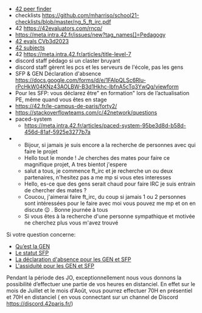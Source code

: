 
* [42 peer finder](https://find-peers.codam.nl/Paris)
* checklists https://github.com/mharriso/school21-checklists/blob/master/ng_5_ft_irc.pdf
* 42 https://42evaluators.com/rncp/
* https://meta.intra.42.fr/issues/new?tag_names[]=Pedagogy
* [42 evals CVb3d2023](https://rphlr.github.io/42-Evals/) 
* [42 subjects](https://github.com/rphlr/42-Subjects)
* 42 https://meta.intra.42.fr/articles/title-level-7
* discord staff pédago si un claster bruyant
* discord staff gèrent les pcs et les serveurs de l'école, pas les gens
* SFP & GEN Déclaration d'absence https://docs.google.com/forms/d/e/1FAIpQLSc6Rlu-rPcHkW04KNz43AOLBW-B3d1Hkhc-lbfnA5cTq3YwQg/viewform
* Pour les SFP: vous déclarez être" en formation" lors de l’actualisation PE, même quand vous êtes en stage
* https://42.fr/le-campus-de-paris/forty2/ 
* https://stackoverflowteams.com/c/42network/questions
* paced-system
  + https://meta.intra.42.fr/articles/paced-system-95be3d8d-b58d-456d-81af-5925e3277b7a
*
  + Bijour, si jamais je suis encore a la recherche de personnes avec qui faire le projet    
  + Hello tout le monde ! Je cherches des mates pour faire ce magnifique projet, A tres bientot j'espere 
  + salut a tous, je commence ft_irc et je recherche un ou deux partenaires, n'hesitez pas a me mp si vous etes interesses  
  + Hello, es-ce que des gens serait chaud pour faire IRC je suis entrain de chercher des mates ?  
  + Coucou, j'aimerai faire ft_irc, du coup si jamais 1 ou 2 personnes sont intéressées pour le faire avec moi vous pouvez me mp et on en discute 😉 . Bonne journée à tous  
  + Si vous êtes à la recherche d'une personne sympathique et motivée ne cherchez plus vous m'avez trouvé  

Si votre question concerne:
- [Qu’est la GEN](https://adm.42.fr/)
- [Le statut SFP](https://adm.42.fr/articles/stagiaire-de-la-formation-professionnelle)
- [La déclaration d'absence pour les GEN et SFP](https://adm.42.fr/articles/les-prises-de-conge-pour-les-stagiaires-de-la-formation-professionnelle)
- [L'assiduité pour les GEN et SFP](https://adm.42.fr/articles/presence-stagiaires-de-la-formation-professionnelle-et-boursiers-gen)

Pendant la période des JO, exceptionnellement nous vous donnons la possibilité d’effectuer une partie de vos heures en distanciel. En effet sur le mois de Juillet et le mois d'Août, vous pourrez effectuer 70H en présentiel et 70H en distanciel ( en vous connectant sur un channel de Discord https://discord.42paris.fr/)
